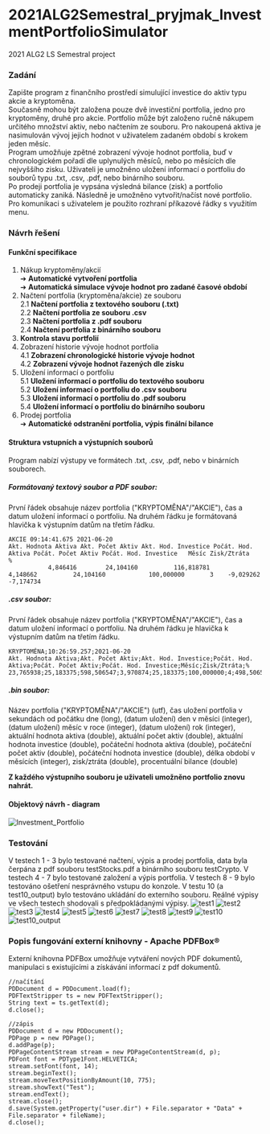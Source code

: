 # 2021ALG2Semestral_pryjmak_InvestmentPortfolioSimulator
2021 ALG2 LS Semestral project

### Zadání
Zapište program z finančního prostředí simulující investice do aktiv typu akcie a kryptoměna. \
Současně mohou být založena pouze dvě investiční portfolia, jedno pro kryptoměny, druhé pro akcie. Portfolio může být založeno ručně nákupem určitého množství aktiv, nebo načtením ze souboru. Pro nakoupená aktiva je nasimulován vývoj jejich hodnot v uživatelem zadaném období s krokem jeden měsíc. \
Program umožňuje zpětné zobrazení vývoje hodnot portfolia, buď v chronologickém pořadí dle uplynulých měsíců, nebo po měsících dle nejvyššího zisku. Uživateli je umožněno uložení informací o portfoliu do souborů typu .txt, .csv, .pdf, nebo binárního souboru. \
Po prodeji portfolia je vypsána výsledná bilance (zisk) a portfolio automaticky zaniká. Následně je umožněno vytvořit/načíst nové portfolio. \
Pro komunikaci s uživatelem je použito rozhraní příkazové řádky s využitím menu.

### Návrh řešení
#### Funkční specifikace 

1. Nákup kryptoměny/akcií  
➔ **Automatické vytvoření portfolia**  
➔ **Automatická simulace vývoje hodnot pro zadané časové období**  
2. Načtení portfolia (kryptoměna/akcie) ze souboru  
2.1 **Načtení portfolia z textového souboru (.txt)**   
2.2 **Načtení portfolia ze souboru .csv**  
2.3 **Načtení portfolia z .pdf souboru**  
2.4 **Načtení portfolia z binárního souboru**   
3. **Kontrola stavu portfolií**
4. Zobrazení historie vývoje hodnot portfolia  
4.1 **Zobrazení chronologické historie vývoje hodnot**  
4.2 **Zobrazení vývoje hodnot řazených dle zisku**  
5. Uložení informací o portfoliu  
5.1 **Uložení informací o portfoliu do textového souboru**  
5.2 **Uložení informací o portfoliu do .csv souboru**  
5.3 **Uložení informací o portfoliu do .pdf souboru**  
5.4 **Uložení informací o portfoliu do binárního souboru**    
6. Prodej portfolia  
➔ **Automatické odstranění portfolia, výpis finální bilance**  

#### Struktura vstupních a výstupních souborů  
Program nabízí výstupy ve formátech .txt, .csv, .pdf, nebo v binárních souborech.  
##### Formátovaný textový soubor a PDF soubor: 
První řádek obsahuje název portfolia ("KRYPTOMĚNA"/"AKCIE"), čas a datum uložení informací o portfoliu. Na druhém řádku je formátovaná hlavička k výstupním datům na třetím řádku. 
        
    AKCIE 09:14:41.675 2021-06-20
    Akt. Hodnota Aktiva Akt. Počet Aktiv Akt. Hod. Investice Počát. Hod. Aktiva Počát. Počet Aktiv Počát. Hod. Investice   Měsíc Zisk/Ztráta    %
               4,846416        24,104160          116,818781           4,148662          24,104160            100,000000       3    -9,029262   -7,174734

##### .csv soubor:  
První řádek obsahuje název portfolia ("KRYPTOMĚNA"/"AKCIE"), čas a datum uložení informací o portfoliu. Na druhém řádku je hlavička k výstupním datům na třetím řádku.    

    KRYPTOMĚNA;10:26:59.257;2021-06-20
    Akt. Hodnota Aktiva;Akt. Počet Aktiv;Akt. Hod. Investice;Počát. Hod. Aktiva;Počát. Počet Aktiv;Počát. Hod. Investice;Měsíc;Zisk/Ztráta;%
    23,765938;25,183375;598,506547;3,970874;25,183375;100,000000;4;498,506547;498,506547

##### .bin soubor: 
Název portfolia ("KRYPTOMĚNA"/"AKCIE") (utf), čas uložení portfolia v sekundách od počátku dne (long), (datum uložení) den v měsíci (integer), (datum uložení) měsíc v roce (integer), (datum uložení) rok (integer), aktuální hodnota aktiva (double), aktuální počet aktiv (double), aktuální hodnota investice (double), počáteční hodnota aktiva (double), počáteční počet aktiv (double), počáteční hodnota investice (double), délka období v měsících (integer), zisk/ztráta (double), procentuální bilance (double)  

**Z každého výstupního souboru je uživateli umožněno portfolio znovu nahrát.**

#### Objektový návrh - diagram
![Investment_Portfolio](https://github.com/pryjmi/2021ALG2Semestral_pryjmak_InvestmentPortfolioSimulator/blob/main/Semestral.png)

### Testování
V testech 1 - 3 bylo testované načtení, výpis a prodej portfolia, data byla čerpána z pdf souboru testStocks.pdf a binárního souboru testCrypto. V testech 4 - 7 bylo testované založení a výpis portfolia. V testech 8 - 9 bylo testováno ošetření nesprávného vstupu do konzole. V testu 10 (a test10_output) bylo testováno ukládání do externího souboru. Reálné výpisy ve všech testech shodovali s předpokládanými výpisy.
![test1](https://github.com/pryjmi/2021ALG2Semestral_pryjmak_InvestmentPortfolioSimulator/blob/main/Testing_screens/test1.png)
![test2](https://github.com/pryjmi/2021ALG2Semestral_pryjmak_InvestmentPortfolioSimulator/blob/main/Testing_screens/test2.png)
![test3](https://github.com/pryjmi/2021ALG2Semestral_pryjmak_InvestmentPortfolioSimulator/blob/main/Testing_screens/test3.png)
![test4](https://github.com/pryjmi/2021ALG2Semestral_pryjmak_InvestmentPortfolioSimulator/blob/main/Testing_screens/test4.png)
![test5](https://github.com/pryjmi/2021ALG2Semestral_pryjmak_InvestmentPortfolioSimulator/blob/main/Testing_screens/test5.png)
![test6](https://github.com/pryjmi/2021ALG2Semestral_pryjmak_InvestmentPortfolioSimulator/blob/main/Testing_screens/test6.png)
![test7](https://github.com/pryjmi/2021ALG2Semestral_pryjmak_InvestmentPortfolioSimulator/blob/main/Testing_screens/test7.png)
![test8](https://github.com/pryjmi/2021ALG2Semestral_pryjmak_InvestmentPortfolioSimulator/blob/main/Testing_screens/test8.png)
![test9](https://github.com/pryjmi/2021ALG2Semestral_pryjmak_InvestmentPortfolioSimulator/blob/main/Testing_screens/test9.png)
![test10](https://github.com/pryjmi/2021ALG2Semestral_pryjmak_InvestmentPortfolioSimulator/blob/main/Testing_screens/test10.png)
![test10_output](https://github.com/pryjmi/2021ALG2Semestral_pryjmak_InvestmentPortfolioSimulator/blob/main/Testing_screens/test10_output.png)

### Popis fungování externí knihovny - Apache PDFBox®   
Externí knihovna PDFBox umožňuje vytváření nových PDF dokumentů, manipulaci s existujícími a získávání informací z pdf dokumentů.  
    
    //načítání
    PDDocument d = PDDocument.load(f);
    PDFTextStripper ts = new PDFTextStripper();
    String text = ts.getText(d);
    d.close();
    
    //zápis
    PDDocument d = new PDDocument();
    PDPage p = new PDPage();
    d.addPage(p);
    PDPageContentStream stream = new PDPageContentStream(d, p);
    PDFont font = PDType1Font.HELVETICA;
    stream.setFont(font, 14);
    stream.beginText();
    stream.moveTextPositionByAmount(10, 775);
    stream.showText("Test");
    stream.endText();
    stream.close();
    d.save(System.getProperty("user.dir") + File.separator + "Data" + File.separator + fileName);
    d.close();
    
       
   

